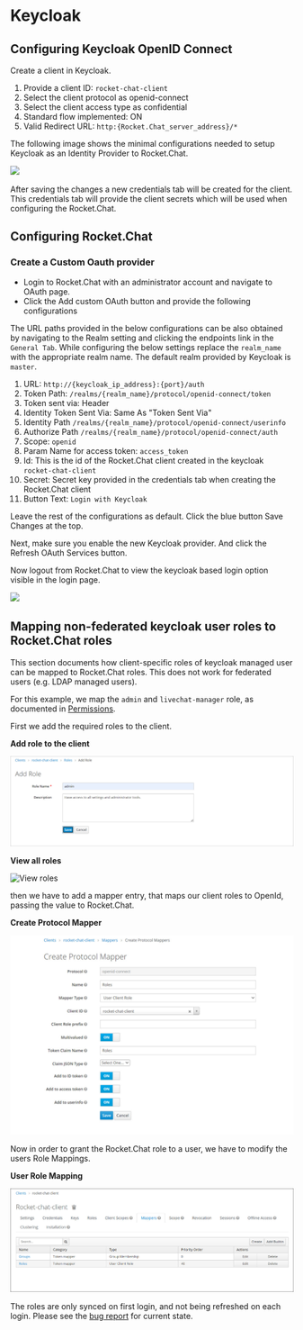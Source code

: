 # Keycloak

## Configuring Keycloak OpenID Connect

Create a client in Keycloak.

1. Provide a client ID: `rocket-chat-client`
2. Select the client protocol as openid-connect
3. Select the client access type as confidential
4. Standard flow implemented: ON
5. Valid Redirect URL: `http:{Rocket.Chat_server_address}/*`

The following image shows the minimal configurations needed to setup Keycloak as an Identity Provider to Rocket.Chat.

![](../../../../../.gitbook/assets/client\_configurations.png)

After saving the changes a new credentials tab will be created for the client. This credentials tab will provide the client secrets which will be used when configuring the Rocket.Chat.

## Configuring Rocket.Chat

### Create a Custom Oauth provider

* Login to Rocket.Chat with an administrator account and navigate to OAuth page.
* Click the Add custom OAuth button and provide the following configurations

The URL paths provided in the below configurations can be also obtained by navigating to the Realm setting and clicking the endpoints link in the `General Tab`. While configuring the below settings replace the `realm_name` with the appropriate realm name. The default realm provided by Keycloak is `master`.

1. URL: `http://{keycloak_ip_address}:{port}/auth`
2. Token Path: `/realms/{realm_name}/protocol/openid-connect/token`
3. Token sent via: Header
4. Identity Token Sent Via: Same As "Token Sent Via"
5. Identity Path `/realms/{realm_name}/protocol/openid-connect/userinfo`
6. Authorize Path `/realms/{realm_name}/protocol/openid-connect/auth`
7. Scope: `openid`
8. Param Name for access token: `access_token`
9. Id: This is the id of the Rocket.Chat client created in the keycloak `rocket-chat-client`
10. Secret: Secret key provided in the credentials tab when creating the Rocket.Chat client
11. Button Text: `Login with Keycloak`

Leave the rest of the configurations as default. Click the blue button Save Changes at the top.

Next, make sure you enable the new Keycloak provider. And click the Refresh OAuth Services button.

Now logout from Rocket.Chat to view the keycloak based login option visible in the login page.

![](../../../../../.gitbook/assets/keycloak\_federation.png)

## Mapping non-federated keycloak user roles to Rocket.Chat roles

This section documents how client-specific roles of keycloak managed user can be mapped to Rocket.Chat roles. This does not work for federated users (e.g. LDAP managed users).

For this example, we map the `admin` and `livechat-manager` role, as documented in [Permissions](https://docs.rocket.chat/administrator-guides/permissions/).

First we add the required roles to the client.

**Add role to the client**

![Add role](<../../../../../.gitbook/assets/Add role.jpg>)

**View all roles**

![View roles](<../../../../../.gitbook/assets/Keyclock\_User Roles -001 (1).jpg>)

then we have to add a mapper entry, that maps our client roles to OpenId, passing the value to Rocket.Chat.

**Create Protocol Mapper**

![Create Protocol Mapper](../../../../../.gitbook/assets/Createprotocalmapping.jpg)

Now in order to grant the Rocket.Chat role to a user, we have to modify the users Role Mappings.

**User Role Mapping**

![Mappers](../../../../../.gitbook/assets/mappersrc.jpg)

The roles are only synced on first login, and not being refreshed on each login. Please see the [bug report](https://github.com/RocketChat/Rocket.Chat/issues/15225) for current state.
